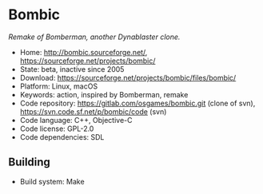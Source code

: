 # Bombic

_Remake of Bomberman, another Dynablaster clone._

- Home: http://bombic.sourceforge.net/, https://sourceforge.net/projects/bombic/
- State: beta, inactive since 2005
- Download: https://sourceforge.net/projects/bombic/files/bombic/
- Platform: Linux, macOS
- Keywords: action, inspired by Bomberman, remake
- Code repository: https://gitlab.com/osgames/bombic.git (clone of svn), https://svn.code.sf.net/p/bombic/code (svn)
- Code language: C++, Objective-C
- Code license: GPL-2.0
- Code dependencies: SDL

## Building

- Build system: Make